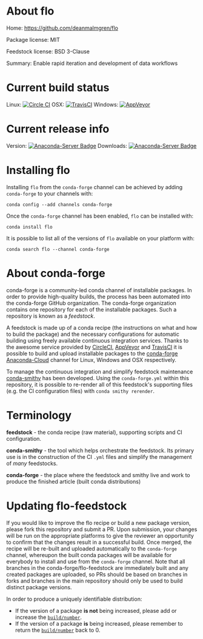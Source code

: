About flo
=========

Home: https://github.com/deanmalmgren/flo

Package license: MIT

Feedstock license: BSD 3-Clause

Summary: Enable rapid iteration and development of data workflows



Current build status
====================

Linux: [![Circle CI](https://circleci.com/gh/conda-forge/flo-feedstock.svg?style=shield)](https://circleci.com/gh/conda-forge/flo-feedstock)
OSX: [![TravisCI](https://travis-ci.org/conda-forge/flo-feedstock.svg?branch=master)](https://travis-ci.org/conda-forge/flo-feedstock)
Windows: [![AppVeyor](https://ci.appveyor.com/api/projects/status/github/conda-forge/flo-feedstock?svg=True)](https://ci.appveyor.com/project/conda-forge/flo-feedstock/branch/master)

Current release info
====================
Version: [![Anaconda-Server Badge](https://anaconda.org/conda-forge/flo/badges/version.svg)](https://anaconda.org/conda-forge/flo)
Downloads: [![Anaconda-Server Badge](https://anaconda.org/conda-forge/flo/badges/downloads.svg)](https://anaconda.org/conda-forge/flo)

Installing flo
==============

Installing `flo` from the `conda-forge` channel can be achieved by adding `conda-forge` to your channels with:

```
conda config --add channels conda-forge
```

Once the `conda-forge` channel has been enabled, `flo` can be installed with:

```
conda install flo
```

It is possible to list all of the versions of `flo` available on your platform with:

```
conda search flo --channel conda-forge
```


About conda-forge
=================

conda-forge is a community-led conda channel of installable packages.
In order to provide high-quality builds, the process has been automated into the
conda-forge GitHub organization. The conda-forge organization contains one repository
for each of the installable packages. Such a repository is known as a *feedstock*.

A feedstock is made up of a conda recipe (the instructions on what and how to build
the package) and the necessary configurations for automatic building using freely
available continuous integration services. Thanks to the awesome service provided by
[CircleCI](https://circleci.com/), [AppVeyor](http://www.appveyor.com/)
and [TravisCI](https://travis-ci.org/) it is possible to build and upload installable
packages to the [conda-forge](https://anaconda.org/conda-forge)
[Anaconda-Cloud](http://docs.anaconda.org/) channel for Linux, Windows and OSX respectively.

To manage the continuous integration and simplify feedstock maintenance
[conda-smithy](http://github.com/conda-forge/conda-smithy) has been developed.
Using the ``conda-forge.yml`` within this repository, it is possible to re-render all of
this feedstock's supporting files (e.g. the CI configuration files) with ``conda smithy rerender``.


Terminology
===========

**feedstock** - the conda recipe (raw material), supporting scripts and CI configuration.

**conda-smithy** - the tool which helps orchestrate the feedstock.
                   Its primary use is in the construction of the CI ``.yml`` files
                   and simplify the management of *many* feedstocks.

**conda-forge** - the place where the feedstock and smithy live and work to
                  produce the finished article (built conda distributions)


Updating flo-feedstock
======================

If you would like to improve the flo recipe or build a new
package version, please fork this repository and submit a PR. Upon submission,
your changes will be run on the appropriate platforms to give the reviewer an
opportunity to confirm that the changes result in a successful build. Once
merged, the recipe will be re-built and uploaded automatically to the
`conda-forge` channel, whereupon the built conda packages will be available for
everybody to install and use from the `conda-forge` channel.
Note that all branches in the conda-forge/flo-feedstock are
immediately built and any created packages are uploaded, so PRs should be based
on branches in forks and branches in the main repository should only be used to
build distinct package versions.

In order to produce a uniquely identifiable distribution:
 * If the version of a package **is not** being increased, please add or increase
   the [``build/number``](http://conda.pydata.org/docs/building/meta-yaml.html#build-number-and-string).
 * If the version of a package **is** being increased, please remember to return
   the [``build/number``](http://conda.pydata.org/docs/building/meta-yaml.html#build-number-and-string)
   back to 0.
